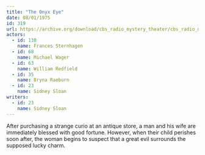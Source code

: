 ```yaml
---
title: "The Onyx Eye"
date: 08/01/1975
id: 319
url: https://archive.org/download/cbs_radio_mystery_theater/cbs_radio_mystery_theater-0301-0350.zip/cbs_radio_mystery_theater-0301-0350%2Fcbsrmt_0319_the_onyx_eye.mp3
actors:  
  - id: 138
    name: Frances Sternhagen  
  - id: 68
    name: Michael Wager  
  - id: 63
    name: William Redfield  
  - id: 35
    name: Bryna Raeburn  
  - id: 23
    name: Sidney Sloan
writers:  
  - id: 23
    name: Sidney Sloan
---
```

After purchasing a strange curio at an antique store, a man and his wife are immediately blessed with good fortune. However, when their child perishes soon after, the woman begins to suspect that a great evil surrounds the supposed lucky charm.